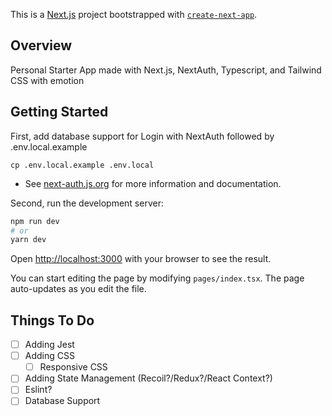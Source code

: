 This is a [Next.js](https://nextjs.org/) project bootstrapped with [`create-next-app`](https://github.com/vercel/next.js/tree/canary/packages/create-next-app).

## Overview

Personal Starter App made with Next.js, NextAuth, Typescript, and Tailwind CSS with emotion

## Getting Started

First, add database support for Login with NextAuth followed by .env.local.example

```
cp .env.local.example .env.local
```

- See [next-auth.js.org](https://next-auth.js.org) for more information and documentation.

Second, run the development server:

```bash
npm run dev
# or
yarn dev
```

Open [http://localhost:3000](http://localhost:3000) with your browser to see the result.

You can start editing the page by modifying `pages/index.tsx`. The page auto-updates as you edit the file.

## Things To Do
- [ ] Adding Jest
- [ ] Adding CSS
  - [ ] Responsive CSS
- [ ] Adding State Management (Recoil?/Redux?/React Context?)
- [ ] Eslint?  
- [ ] Database Support 